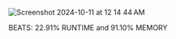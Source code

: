 
![Screenshot 2024-10-11 at 12 14 44 AM](https://github.com/user-attachments/assets/c66e4026-5081-44f5-bc67-1751b4068047)

BEATS:  22.91% RUNTIME and 91.10% MEMORY
